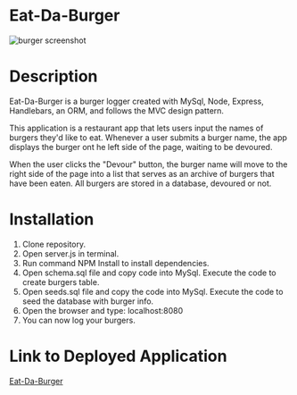 # Eat-Da-Burger
![burger screenshot](https://user-images.githubusercontent.com/53705501/73129501-77cf6d80-3fb3-11ea-8898-a5f99d19467c.png)

# Description
Eat-Da-Burger is a burger logger created with MySql, Node, Express, Handlebars, an ORM, and follows the MVC design pattern. 

This application is a restaurant app that lets users input the names of burgers they'd like to eat. Whenever a user submits a burger name, the app displays the burger ont he left side of the page, waiting to be devoured. 

When the user clicks the "Devour" button, the burger name will move to the right side of the page into a list that serves as an archive of burgers that have been eaten. All burgers are stored in a database, devoured or not.

# Installation
1. Clone repository. 
2. Open server.js in terminal. 
3. Run command NPM Install to install dependencies. 
4. Open schema.sql file and copy code into MySql. Execute the code to create burgers table. 
5. Open seeds.sql file and copy the code into MySql. Execute the code to seed the database with burger info.
6. Open the browser and type: localhost:8080
7. You can now log your burgers. 

# Link to Deployed Application 
[Eat-Da-Burger](https://infinite-wave-71265.herokuapp.com/)


